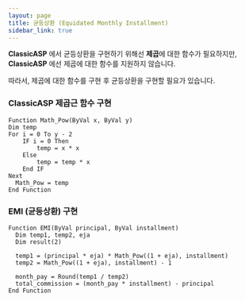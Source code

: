 ```yaml
---
layout: page
title: 균등상환 (Equidated Monthly Installment)
sidebar_link: true
---
```


**ClassicASP** 에서 균등상환을 구현하기 위해선 **제곱**에 대한 함수가 필요하지만,  **ClassicASP** 에선 제곱에 대한 함수를 지원하지 않습니다.

따라서, 제곱에 대한 함수를 구현 후 균등상환을 구현할 필요가 있습니다.

### ClassicASP 제곱근 함수 구현
```vbscript
Function Math_Pow(ByVal x, ByVal y) 
Dim temp
For i = 0 To y - 2
    IF i = 0 Then
        temp = x * x
    Else
        temp = temp * x
    End IF
Next
  Math_Pow = temp
End Function
```
### EMI (균등상환) 구현 

```vbscript
Function EMI(ByVal principal, ByVal installment)
  Dim temp1, temp2, eja 
  Dim result(2)
  
  temp1 = (principal * eja) * Math_Pow((1 + eja), installment)
  temp2 = Math_Pow((1 + eja), installment) - 1 
  
  month_pay = Round(temp1 / temp2)
  total_commission = (month_pay * installment) - principal
End Function  
```